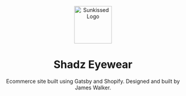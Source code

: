 <p align="center">
    <img alt="Sunkissed Logo" src="https://res.cloudinary.com/jameswalker-work/image/upload/v1621428864/favicon-reg_krn0ev.png" width="100" />
  </a>
</p>
<h1 align="center">
  Shadz Eyewear
</h1>
<p align="center">
Ecommerce site built using Gatsby and Shopify. Designed and built by James Walker.
</p> 


